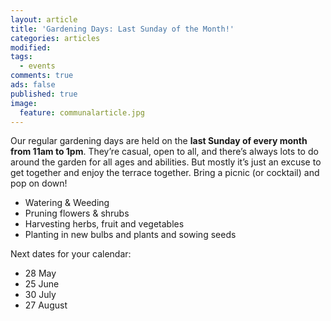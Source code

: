 ```yaml
---
layout: article
title: 'Gardening Days: Last Sunday of the Month!'
categories: articles
modified: 
tags:
  - events
comments: true
ads: false
published: true
image:
  feature: communalarticle.jpg
---
```


Our regular gardening days are held on the **last Sunday of every month from 11am to 1pm**. They’re casual, open to all, and there’s always lots to do around the garden for all ages and abilities. But mostly it’s just an excuse to get together and enjoy the terrace together. Bring a picnic (or cocktail) and pop on down!

+ Watering & Weeding
+ Pruning flowers & shrubs
+ Harvesting herbs, fruit and vegetables
+ Planting in new bulbs and plants and sowing seeds

Next dates for your calendar:

+ 28 May
+ 25 June
+ 30 July
+ 27 August
